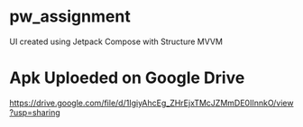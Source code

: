 # pw_assignment
 UI created using Jetpack Compose with Structure MVVM 
 # Apk Uploeded  on Google Drive
https://drive.google.com/file/d/1IgiyAhcEg_ZHrEjxTMcJZMmDE0IInnkO/view?usp=sharing
